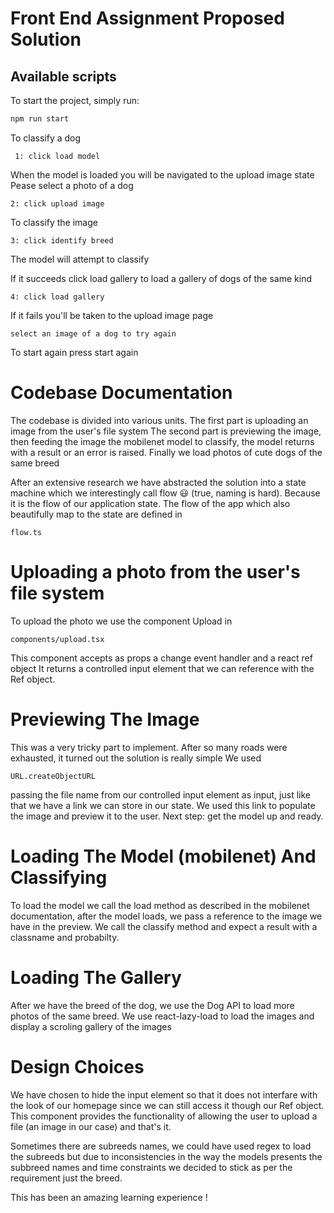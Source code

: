 # Front End Assignment Proposed Solution

## Available scripts

To start the project, simply run:

```bash
npm run start
```

To classify a dog

```
 1: click load model

```

When the model is loaded you will be navigated to the upload image state Pease
select a photo of a dog

```
2: click upload image

```

To classify the image

```
3: click identify breed

```

The model will attempt to classify

If it succeeds click load gallery to load a gallery of dogs of the same kind

```
4: click load gallery

```

If it fails you'll be taken to the upload image page

```
select an image of a dog to try again

```

To start again press start again

# Codebase Documentation

The codebase is divided into various units. The first part is uploading an image
from the user's file system The second part is previewing the image, then
feeding the image the mobilenet model to classify, the model returns with a
result or an error is raised. Finally we load photos of cute dogs of the same
breed

After an extensive research we have abstracted the solution into a state machine
which we interestingly call flow 😃 (true, naming is hard). Because it is the
flow of our application state. The flow of the app which also beautifully map to
the state are defined in

```
flow.ts

```

# Uploading a photo from the user's file system

To upload the photo we use the component Upload in

```
components/upload.tsx

```

This component accepts as props a change event handler and a react ref object It
returns a controlled input element that we can reference with the Ref object.

# Previewing The Image

This was a very tricky part to implement. After so many roads were exhausted, it
turned out the solution is really simple We used

```
URL.createObjectURL
```

passing the file name from our controlled input element as input, just like that
we have a link we can store in our state. We used this link to populate the
image and preview it to the user. Next step: get the model up and ready.

# Loading The Model (mobilenet) And Classifying

To load the model we call the load method as described in the mobilenet
documentation, after the model loads, we pass a reference to the image we have
in the preview. We call the classify method and expect a result with a classname
and probabilty.

# Loading The Gallery

After we have the breed of the dog, we use the Dog API to load more photos of
the same breed. We use react-lazy-load to load the images and display a scroling
gallery of the images

# Design Choices

We have chosen to hide the input element so that it does not interfare with the
look of our homepage since we can still access it though our Ref object. This
component provides the functionality of allowing the user to upload a file (an
image in our case) and that's it.

Sometimes there are subreeds names, we could have used regex to load the
subreeds but due to inconsistencies in the way the models presents the subbreed
names and time constraints we decided to stick as per the requirement just the
breed.

This has been an amazing learning experience !
